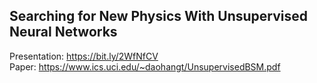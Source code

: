 ## Searching for New Physics With Unsupervised Neural Networks 

Presentation: https://bit.ly/2WfNfCV \
Paper: https://www.ics.uci.edu/~daohangt/UnsupervisedBSM.pdf
